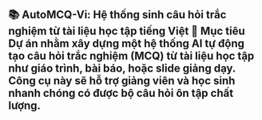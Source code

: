 📚 AutoMCQ-Vi: Hệ thống sinh câu hỏi trắc nghiệm từ tài liệu học tập tiếng Việt
🎯 Mục tiêu
Dự án nhằm xây dựng một hệ thống AI tự động tạo câu hỏi trắc nghiệm (MCQ) từ tài liệu học tập như giáo trình, bài báo, hoặc slide giảng dạy. 
Công cụ này sẽ hỗ trợ giảng viên và học sinh nhanh chóng có được bộ câu hỏi ôn tập chất lượng.
--------------------------------------------------------------
